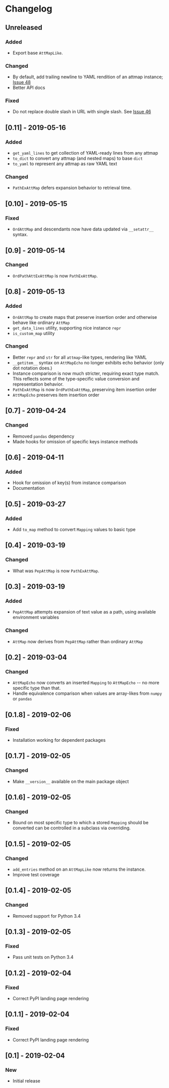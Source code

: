 # Changelog

## Unreleased
### Added
- Export base `AttMapLike`.
### Changed
- By default, add trailing newline to YAML rendition of an attmap instance; [Issue 48](https://github.com/pepkit/attmap/issues/48)
- Better API docs
### Fixed
- Do not replace double slash in URL with single slash. See [Issue 46](https://github.com/pepkit/attmap/issues/46)

## [0.11] - 2019-05-16
### Added
- `get_yaml_lines` to get collection of YAML-ready lines from any attmap
- `to_dict` to convert any attmap (and nested maps) to base `dict`
- `to_yaml` to represent any attmap as raw YAML text
### Changed
- `PathExAttMap` defers expansion behavior to retrieval time.

## [0.10] - 2019-05-15
### Fixed
- `OrdAttMap` and descendants now have data updated via `__setattr__` syntax.

## [0.9] - 2019-05-14
### Changed
- `OrdPathAttExAttMap` is now `PathExAttMap`.

## [0.8] - 2019-05-13
### Added
- `OrdAttMap` to create maps that preserve insertion order and otherwise behave like ordinary `AttMap`
- `get_data_lines` utility, supporting nice instance `repr`
- `is_custom_map` utility
### Changed
- Better `repr` and `str` for all `attmap`-like types, rendering like YAML
- `__getitem__` syntax on `AttMapEcho` no longer exhibits echo behavior (only dot notation does.)
- Instance comparison is now much stricter, requiring exact type match. This reflects some of the type-specific value conversion and representation behavior.
- `PathExAttMap` is now `OrdPathExAttMap`, preserving item insertion order
- `AttMapEcho` preserves item insertion order

## [0.7] - 2019-04-24
### Changed
- Removed `pandas` dependency
- Made hooks for omission of specific keys instance methods

## [0.6] - 2019-04-11
### Added
- Hook for omission of key(s) from instance comparison
- Documentation

## [0.5] - 2019-03-27
### Added
- Add `to_map` method to convert `Mapping` values to basic type

## [0.4] - 2019-03-19
### Changed
- What was `PepAttMap` is now `PathExAttMap`.

## [0.3] - 2019-03-19
### Added
- `PepAttMap` attempts expansion of text value as a path, using available environment variables
### Changed
- `AttMap` now derives from `PepAttMap` rather than ordinary `AttMap`

## [0.2] - 2019-03-04
### Changed
- `AttMapEcho` now converts an inserted `Mapping` to `AttMapEcho` -- no more specific type than that.
- Handle equivalence comparison when values are array-likes from `numpy` or `pandas`

## [0.1.8] - 2019-02-06
### Fixed
- Installation working for dependent packages

## [0.1.7] - 2019-02-05
### Changed
- Make `__version__` available on the main package object

##  [0.1.6] - 2019-02-05
### Changed
- Bound on most specific type to which a stored `Mapping` should be converted can be controlled in a subclass via overriding.

## [0.1.5] - 2019-02-05
### Changed
- `add_entries` method on an `AttMapLike` now returns the instance.
- Improve test coverage

## [0.1.4] - 2019-02-05
### Changed
- Removed support for Python 3.4

## [0.1.3] - 2019-02-05
### Fixed
- Pass unit tests on Python 3.4

## [0.1.2] - 2019-02-04
### Fixed
- Correct PyPI landing page rendering

## [0.1.1] - 2019-02-04
### Fixed
- Correct PyPI landing page rendering

## [0.1] - 2019-02-04
### New
- Initial release


